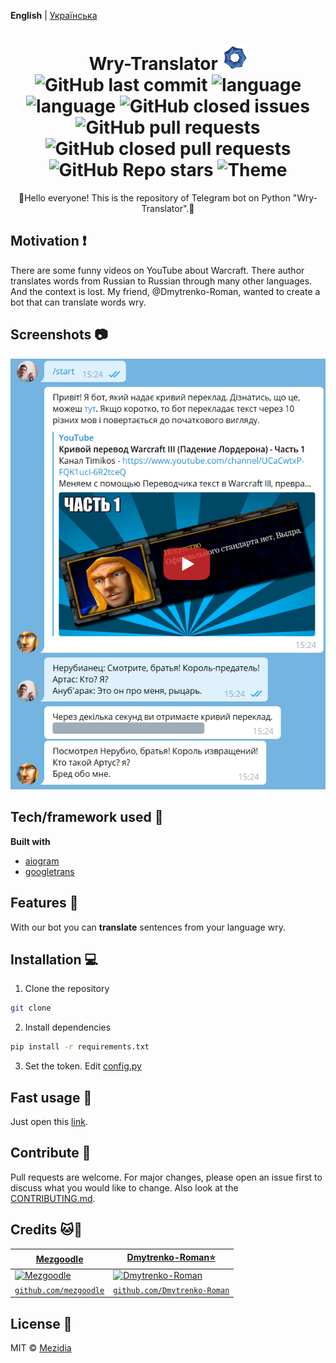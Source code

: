 **English** | [Українська](README.md)

<h1 id="project-title" align="center">
  Wry-Translator <img alt="logo" width="40" height="40" src="https://raw.githubusercontent.com/mezgoodle/images/master/MezidiaLogoTransparent.png" /><br>
  <img alt="GitHub last commit" src="https://img.shields.io/github/last-commit/mezidia/Wry-Translator.svg?style=flat-square&logo=github&logoColor=white">
  <img alt="language" src="https://img.shields.io/badge/language-python-brightgreen?style=flat-square" />
  <img alt="language" src="https://img.shields.io/github/issues/mezidia/Wry-Translator?style=flat-square" />
  <img alt="GitHub closed issues" src="https://img.shields.io/github/issues-closed/mezidia/Wry-Translator?style=flat-square" />
  <img alt="GitHub pull requests" src="https://img.shields.io/github/issues-pr/mezidia/Wry-Translator?style=flat-square" />
  <img alt="GitHub closed pull requests" src="https://img.shields.io/github/issues-pr-closed/mezidia/Wry-Translator?style=flat-square" />
  <img alt="GitHub Repo stars" src="https://img.shields.io/github/stars/mezidia/Wry-Translator?style=flat-square" />
  <img alt="Theme" src="https://img.shields.io/badge/Theme-Bot-brightgreen?style=flat-square" />
</h1>

<p align="center">
🌟Hello everyone! This is the repository of Telegram bot on Python "Wry-Translator".🌟
</p>

## Motivation :exclamation:

There are some funny videos on YouTube about Warcraft. There author translates words from Russian to Russian through many other languages. And the context is lost. My friend, @Dmytrenko-Roman, wanted to create a bot that can translate words wry.

## Screenshots :camera:

![screenshot](https://raw.githubusercontent.com/mezgoodle/images/master/wry_translator.png)

## Tech/framework used :wrench:

**Built with**

- [aiogram](https://docs.aiogram.dev/)
- [googletrans](https://py-googletrans.readthedocs.io/en/latest/)

## Features :muscle:

With our bot you can **translate** sentences from your language wry.

## Installation :computer:

1. Clone the repository

```bash
git clone
```

2. Install dependencies

```bash
pip install -r requirements.txt
```

3. Set the token. Edit [config.py](tgbot/config.py)

## Fast usage :dash:

Just open this [link](https://t.me/wry_translator_bot).

## Contribute :running:

Pull requests are welcome. For major changes, please open an issue first to discuss what you would like to change. Also look at the [CONTRIBUTING.md](CONTRIBUTING.md).

## Credits :cat::handshake:

| <a  href="https://github.com/mezgoodle"  target="_blank">**Mezgoodle**</a>                                                                          | <a  href="https://github.com/Dmytrenko-Roman"  target="_blank">**Dmytrenko-Roman⭐️**</a>                                                                       |
| --------------------------------------------------------------------------------------------------------------------------------------------------- | --------------------------------------------------------------------------------------------------------------------------------------------------------------- |
| [![Mezgoodle](https://avatars.githubusercontent.com/u/41520940?s=400&u=530e013f3714e81792fc6b99399c7a6eda6ea63d&v=4)](https://github.com/mezgoodle) | [![Dmytrenko-Roman](https://avatars.githubusercontent.com/u/54878089?s=400&u=075796965fc5db27cc5b6b179b9325bf312ce0b9&v=4)](https://github.com/Dmytrenko-Roman) |
| <a  href="https://github.com/mezgoodle"  target="_blank">`github.com/mezgoodle`</a>                                                                 | <a  href="https://github.com/Dmytrenko-Roman"  target="_blank">`github.com/Dmytrenko-Roman`</a>                                                                 |

## License :bookmark:

MIT © [Mezidia](https://github.com/mezidia)
